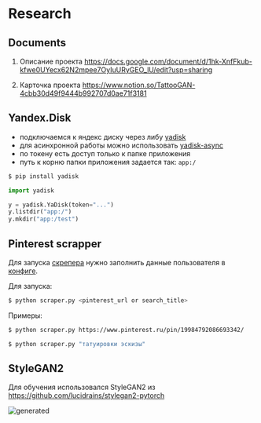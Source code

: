 # Research

## Documents

1. Описание проекта https://docs.google.com/document/d/1hk-XnfFkub-kfwe0UYecx62N2mpee7OyIuURyGEO_lU/edit?usp=sharing 

1. Карточка проекта https://www.notion.so/TattooGAN-4cbb30d49f9444b992707d0ae71f3181


## Yandex.Disk

- подключаемся к яндекс диску через либу [yadisk](https://github.com/ivknv/yadisk)
- для асинхронной работы можно использовать [yadisk-async](https://github.com/ivknv/yadisk-async)
- по токену есть доступ только к папке приложения
- путь к корню папки приложения задается так: `app:/`


```bash
$ pip install yadisk
```

```python
import yadisk

y = yadisk.YaDisk(token="...")
y.listdir("app:/")
y.mkdir("app:/test")
```

## Pinterest scrapper

Для запуска [скрепера](pinterest_scraper/scraper.py) нужно заполнить данные пользователя в [конфиге](pinterest_scraper/config.py).

Для запуска:

```bash
$ python scraper.py <pinterest_url or search_title>
```

Примеры:

```bash
$ python scraper.py https://www.pinterest.ru/pin/19984792086693342/

$ python scraper.py "татуировки эскизы"
```

## StyleGAN2

Для обучения использовался StyleGAN2 из https://github.com/lucidrains/stylegan2-pytorch

![generated](generated.gif)
